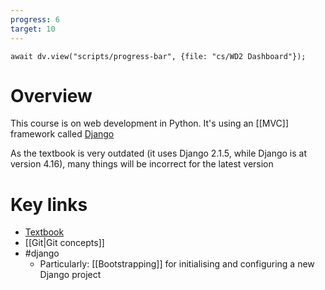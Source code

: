 ```yaml
---
progress: 6
target: 10
---
```


```dataviewjs
await dv.view("scripts/progress-bar", {file: "cs/WD2 Dashboard"});
```

# Overview
This course is on web development in Python. It's using an [[MVC]] framework called [Django](https://www.djangoproject.com/)

As the textbook is very outdated (it uses Django 2.1.5, while Django is at version 4.16), many things will be incorrect for the latest version

# Key links
- [Textbook](https://moodle.gla.ac.uk/pluginfile.php/5700465/mod_resource/content/1/twd-uog-lib-2021-01-07.pdf)
- [[Git|Git concepts]]
- #django 
	- Particularly: [[Bootstrapping]] for initialising and configuring a new Django project